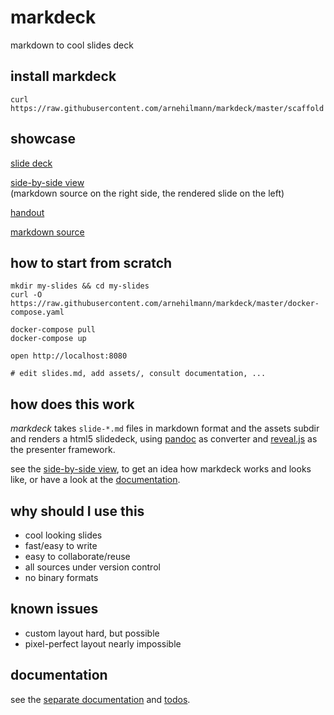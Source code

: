 # markdeck

markdown to cool slides deck

## install markdeck
```
curl https://raw.githubusercontent.com/arnehilmann/markdeck/master/scaffold|bash
```


## showcase

[slide deck](https://arnehilmann.github.io/markdeck/showcase/)

[side-by-side view](https://arnehilmann.github.io/markdeck/showcase/explain.html)<br/>
(markdown source on the right side, the rendered slide on the left)

[handout](https://arnehilmann.github.io/markdeck/showcase/markdeck-example.pdf)

[markdown source](https://raw.githubusercontent.com/arnehilmann/markdeck/master/example/showcase/slides.md)


## how to start from scratch

```
mkdir my-slides && cd my-slides
curl -O https://raw.githubusercontent.com/arnehilmann/markdeck/master/docker-compose.yaml
```

```
docker-compose pull
docker-compose up
```

```
open http://localhost:8080
```

```
# edit slides.md, add assets/, consult documentation, ...
```


## how does this work

*markdeck* takes ```slide-*.md``` files in markdown format
and the assets subdir
and renders a html5 slidedeck, using [pandoc](http://pandoc.org) as converter
and [reveal.js](http://lab.hakim.se/reveal-js/) as the presenter framework.

see the
[side-by-side view](https://arnehilmann.github.io/markdeck/showcase/explain.html),
to get an idea how markdeck works and looks like, or have a look
at the [documentation](DOCUMENTATION.md).


## why should I use this

* cool looking slides
* fast/easy to write
* easy to collaborate/reuse
* all sources under version control
* no binary formats


## known issues

* custom layout hard, but possible
* pixel-perfect layout nearly impossible


## documentation

see the [separate documentation](DOCUMENTATION.md) and [todos](TODOS.md).
